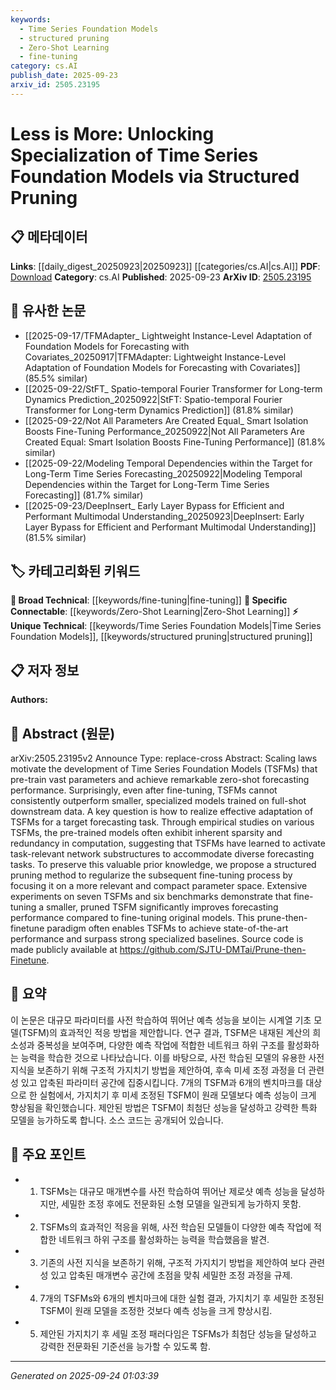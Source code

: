```yaml
---
keywords:
  - Time Series Foundation Models
  - structured pruning
  - Zero-Shot Learning
  - fine-tuning
category: cs.AI
publish_date: 2025-09-23
arxiv_id: 2505.23195
---
```


<!-- KEYWORD_LINKING_METADATA:
{
  "processed_timestamp": "2025-09-24T01:03:39.520660",
  "vocabulary_version": "1.0",
  "selected_keywords": [
    "Time Series Foundation Models",
    "structured pruning",
    "Zero-Shot Learning",
    "fine-tuning"
  ],
  "rejected_keywords": [],
  "similarity_scores": {
    "Time Series Foundation Models": 0.78,
    "structured pruning": 0.77,
    "Zero-Shot Learning": 0.8,
    "fine-tuning": 0.75
  },
  "extraction_method": "AI_prompt_based",
  "budget_applied": true,
  "candidates_json": {
    "candidates": [
      {
        "surface": "Time Series Foundation Models",
        "canonical": "Time Series Foundation Models",
        "aliases": [
          "TSFMs"
        ],
        "category": "unique_technical",
        "rationale": "This concept is central to the paper and represents a specialized model type, enhancing specificity in time series forecasting discussions.",
        "novelty_score": 0.75,
        "connectivity_score": 0.65,
        "specificity_score": 0.85,
        "link_intent_score": 0.78
      },
      {
        "surface": "structured pruning",
        "canonical": "structured pruning",
        "aliases": [
          "prune-then-finetune"
        ],
        "category": "unique_technical",
        "rationale": "Structured pruning is a novel approach in the paper, crucial for optimizing model performance, thus offering a unique link opportunity.",
        "novelty_score": 0.7,
        "connectivity_score": 0.6,
        "specificity_score": 0.8,
        "link_intent_score": 0.77
      },
      {
        "surface": "zero-shot forecasting",
        "canonical": "Zero-Shot Learning",
        "aliases": [
          "zero-shot"
        ],
        "category": "specific_connectable",
        "rationale": "Zero-shot forecasting is a specific application of zero-shot learning, linking to broader discussions on model generalization.",
        "novelty_score": 0.55,
        "connectivity_score": 0.85,
        "specificity_score": 0.7,
        "link_intent_score": 0.8
      },
      {
        "surface": "fine-tuning",
        "canonical": "fine-tuning",
        "aliases": [
          "model adaptation"
        ],
        "category": "broad_technical",
        "rationale": "Fine-tuning is a widely applicable concept in machine learning, crucial for adapting pre-trained models to specific tasks.",
        "novelty_score": 0.4,
        "connectivity_score": 0.9,
        "specificity_score": 0.6,
        "link_intent_score": 0.75
      }
    ],
    "ban_list_suggestions": [
      "forecasting performance",
      "empirical studies",
      "source code"
    ]
  },
  "decisions": [
    {
      "candidate_surface": "Time Series Foundation Models",
      "resolved_canonical": "Time Series Foundation Models",
      "decision": "linked",
      "scores": {
        "novelty": 0.75,
        "connectivity": 0.65,
        "specificity": 0.85,
        "link_intent": 0.78
      }
    },
    {
      "candidate_surface": "structured pruning",
      "resolved_canonical": "structured pruning",
      "decision": "linked",
      "scores": {
        "novelty": 0.7,
        "connectivity": 0.6,
        "specificity": 0.8,
        "link_intent": 0.77
      }
    },
    {
      "candidate_surface": "zero-shot forecasting",
      "resolved_canonical": "Zero-Shot Learning",
      "decision": "linked",
      "scores": {
        "novelty": 0.55,
        "connectivity": 0.85,
        "specificity": 0.7,
        "link_intent": 0.8
      }
    },
    {
      "candidate_surface": "fine-tuning",
      "resolved_canonical": "fine-tuning",
      "decision": "linked",
      "scores": {
        "novelty": 0.4,
        "connectivity": 0.9,
        "specificity": 0.6,
        "link_intent": 0.75
      }
    }
  ]
}
-->

# Less is More: Unlocking Specialization of Time Series Foundation Models via Structured Pruning

## 📋 메타데이터

**Links**: [[daily_digest_20250923|20250923]] [[categories/cs.AI|cs.AI]]
**PDF**: [Download](https://arxiv.org/pdf/2505.23195.pdf)
**Category**: cs.AI
**Published**: 2025-09-23
**ArXiv ID**: [2505.23195](https://arxiv.org/abs/2505.23195)

## 🔗 유사한 논문
- [[2025-09-17/TFMAdapter_ Lightweight Instance-Level Adaptation of Foundation Models for Forecasting with Covariates_20250917|TFMAdapter: Lightweight Instance-Level Adaptation of Foundation Models for Forecasting with Covariates]] (85.5% similar)
- [[2025-09-22/StFT_ Spatio-temporal Fourier Transformer for Long-term Dynamics Prediction_20250922|StFT: Spatio-temporal Fourier Transformer for Long-term Dynamics Prediction]] (81.8% similar)
- [[2025-09-22/Not All Parameters Are Created Equal_ Smart Isolation Boosts Fine-Tuning Performance_20250922|Not All Parameters Are Created Equal: Smart Isolation Boosts Fine-Tuning Performance]] (81.8% similar)
- [[2025-09-22/Modeling Temporal Dependencies within the Target for Long-Term Time Series Forecasting_20250922|Modeling Temporal Dependencies within the Target for Long-Term Time Series Forecasting]] (81.7% similar)
- [[2025-09-23/DeepInsert_ Early Layer Bypass for Efficient and Performant Multimodal Understanding_20250923|DeepInsert: Early Layer Bypass for Efficient and Performant Multimodal Understanding]] (81.5% similar)

## 🏷️ 카테고리화된 키워드
**🧠 Broad Technical**: [[keywords/fine-tuning|fine-tuning]]
**🔗 Specific Connectable**: [[keywords/Zero-Shot Learning|Zero-Shot Learning]]
**⚡ Unique Technical**: [[keywords/Time Series Foundation Models|Time Series Foundation Models]], [[keywords/structured pruning|structured pruning]]

## 📋 저자 정보

**Authors:** 

## 📄 Abstract (원문)

arXiv:2505.23195v2 Announce Type: replace-cross 
Abstract: Scaling laws motivate the development of Time Series Foundation Models (TSFMs) that pre-train vast parameters and achieve remarkable zero-shot forecasting performance. Surprisingly, even after fine-tuning, TSFMs cannot consistently outperform smaller, specialized models trained on full-shot downstream data. A key question is how to realize effective adaptation of TSFMs for a target forecasting task. Through empirical studies on various TSFMs, the pre-trained models often exhibit inherent sparsity and redundancy in computation, suggesting that TSFMs have learned to activate task-relevant network substructures to accommodate diverse forecasting tasks. To preserve this valuable prior knowledge, we propose a structured pruning method to regularize the subsequent fine-tuning process by focusing it on a more relevant and compact parameter space. Extensive experiments on seven TSFMs and six benchmarks demonstrate that fine-tuning a smaller, pruned TSFM significantly improves forecasting performance compared to fine-tuning original models. This prune-then-finetune paradigm often enables TSFMs to achieve state-of-the-art performance and surpass strong specialized baselines. Source code is made publicly available at https://github.com/SJTU-DMTai/Prune-then-Finetune.

## 📝 요약

이 논문은 대규모 파라미터를 사전 학습하여 뛰어난 예측 성능을 보이는 시계열 기초 모델(TSFM)의 효과적인 적응 방법을 제안합니다. 연구 결과, TSFM은 내재된 계산의 희소성과 중복성을 보여주며, 다양한 예측 작업에 적합한 네트워크 하위 구조를 활성화하는 능력을 학습한 것으로 나타났습니다. 이를 바탕으로, 사전 학습된 모델의 유용한 사전 지식을 보존하기 위해 구조적 가지치기 방법을 제안하여, 후속 미세 조정 과정을 더 관련성 있고 압축된 파라미터 공간에 집중시킵니다. 7개의 TSFM과 6개의 벤치마크를 대상으로 한 실험에서, 가지치기 후 미세 조정된 TSFM이 원래 모델보다 예측 성능이 크게 향상됨을 확인했습니다. 제안된 방법은 TSFM이 최첨단 성능을 달성하고 강력한 특화 모델을 능가하도록 합니다. 소스 코드는 공개되어 있습니다.

## 🎯 주요 포인트

- 1. TSFMs는 대규모 매개변수를 사전 학습하여 뛰어난 제로샷 예측 성능을 달성하지만, 세밀한 조정 후에도 전문화된 소형 모델을 일관되게 능가하지 못함.
- 2. TSFMs의 효과적인 적응을 위해, 사전 학습된 모델들이 다양한 예측 작업에 적합한 네트워크 하위 구조를 활성화하는 능력을 학습했음을 발견.
- 3. 기존의 사전 지식을 보존하기 위해, 구조적 가지치기 방법을 제안하여 보다 관련성 있고 압축된 매개변수 공간에 초점을 맞춰 세밀한 조정 과정을 규제.
- 4. 7개의 TSFMs와 6개의 벤치마크에 대한 실험 결과, 가지치기 후 세밀한 조정된 TSFM이 원래 모델을 조정한 것보다 예측 성능을 크게 향상시킴.
- 5. 제안된 가지치기 후 세밀 조정 패러다임은 TSFMs가 최첨단 성능을 달성하고 강력한 전문화된 기준선을 능가할 수 있도록 함.


---

*Generated on 2025-09-24 01:03:39*